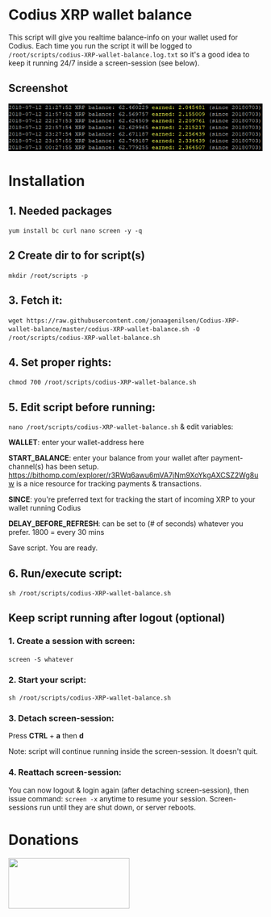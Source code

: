 # Codius XRP wallet balance
This script will give you realtime balance-info on your wallet used for Codius. Each time you run the script it will be logged to `/root/scripts/codius-XRP-wallet-balance.log.txt` so it's a good idea to keep it running 24/7 inside a screen-session (see below).

## Screenshot
![screen](https://github.com/jonaagenilsen/Codius-XRP-wallet-balance/blob/master/_codius-XRP-wallet-balance.png)

# Installation
## 1. Needed packages
`yum install bc curl nano screen -y -q`

## 2 Create dir to for script(s)
`mkdir /root/scripts -p`

## 3. Fetch it:
`wget https://raw.githubusercontent.com/jonaagenilsen/Codius-XRP-wallet-balance/master/codius-XRP-wallet-balance.sh -O /root/scripts/codius-XRP-wallet-balance.sh`

## 4. Set proper rights:
`chmod 700 /root/scripts/codius-XRP-wallet-balance.sh`

## 5. Edit script before running:
`nano /root/scripts/codius-XRP-wallet-balance.sh` & edit variables:

**WALLET**: enter your wallet-address here

**START_BALANCE**: enter your balance from your wallet after payment-channel(s) has been setup. https://bithomp.com/explorer/r3RWq6awu6mVA7jNm9XoYkgAXCSZ2Wg8uw is a nice resource for tracking payments & transactions.

**SINCE**: you're preferred text for tracking the start of incoming XRP to your wallet running Codius

**DELAY_BEFORE_REFRESH**: can be set to (# of seconds) whatever you prefer. 1800 = every 30 mins

Save script. You are ready.

## 6. Run/execute script:
`sh /root/scripts/codius-XRP-wallet-balance.sh`


## Keep script running after logout (optional)
### 1. Create a session with screen:
`screen -S whatever`

### 2. Start your script:
`sh /root/scripts/codius-XRP-wallet-balance.sh`

### 3. Detach screen-session:
Press **CTRL** + **a** then **d**

Note: script will continue running inside the screen-session. It doesn't quit.

### 4. Reattach screen-session:
You can now logout & login again (after detaching screen-session), then issue command: `screen -x` anytime to resume your session. Screen-sessions run until they are shut down, or server reboots. 

# Donations
[<img src="https://xrptipbot.nodum.io/static/tipbot%20card-min.png" data-canonical-src="https://www.xrptipbot.com/stats/user/account:jonaagenilsen/network:twitter/" width="240" height="100" />
](https://www.xrptipbot.com/stats/user/account:jonaagenilsen/network:twitter/)

